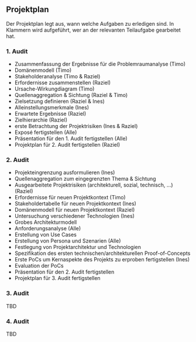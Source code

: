 ## Projektplan

Der Projektplan legt aus, wann welche Aufgaben zu erledigen sind. In Klammern wird aufgeführt, wer an der relevanten Teilaufgabe gearbeitet hat.

### 1. Audit

- Zusammenfassung der Ergebnisse für die Problemraumanalyse (Timo)
- Domänenmodell (Timo)
- Stakeholderanalyse (Timo & Raziel)
- Erfordernisse zusammenstellen (Raziel)
- Ursache-Wirkungdiagram (Timo)
- Quellenaggregation & Sichtung (Raziel & Timo)
- Zielsetzung definieren (Raziel & Ines)
- Alleinstellungsmerkmale (Ines)
- Erwartete Ergebnisse (Raziel)
- Zielhierarchie (Raziel)
- erste Betrachtung der Projektrisiken (Ines & Raziel)
- Exposé fertigstellen (Alle)
- Präsentation für den 1. Audit fertigstellen (Alle)
- Projektplan für 2. Audit fertigstellen (Raziel)

### 2. Audit

- Projekteingrenzung ausformulieren (Ines)
- Quellenaggregation zum eingegrenzten Thema & Sichtung
- Ausgearbeitete Projektrisiken (architekturell, sozial, technisch, ...) (Raziel)
- Erfordernisse für neuen Projektkontext (Timo)
- Stakeholdertabelle für neuen Projektkontext (Ines)
- Domänenmodell für neuen Projektkontext (Raziel)
- Untersuchung verschiedener Technologien (Ines)
- Grobes Architekturmodell
- Anforderungsanalyse (Alle)
- Erstellung von Use Cases
- Erstellung von Persona und Szenarien (Alle)
- Festlegung von Projektarchitektur und Technologien
- Spezifikation des ersten technischen/architekturellen Proof-of-Concepts
- Erste PoCs um Kernaspekte des Projekts zu erproben fertigstellen (Ines)
- Evaluation der PoCs
- Präsentation für den 2. Audit fertigstellen
- Projektplan für 3. Audit fertigstellen

### 3. Audit

TBD

### 4. Audit

TBD
